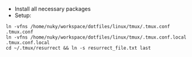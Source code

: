* Install all necessary packages
* Setup:
```
ln -vfns /home/nuky/workspace/dotfiles/linux/tmux/.tmux.conf .tmux.conf
ln -vfns /home/nuky/workspace/dotfiles/linux/tmux/.tmux.conf.local .tmux.conf.local
cd ~/.tmux/resurrect && ln -s resurrect_file.txt last
```
